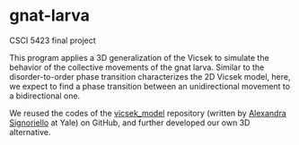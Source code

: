 # gnat-larva
CSCI 5423 final project

This program applies a 3D generalization of the Vicsek to simulate the behavior of the collective movements of the gnat larva. Similar to the disorder-to-order phase transition characterizes the 2D Vicsek model, here, we expect to find a phase transition between an unidirectional movement to a bidirectional one.

We reused the codes of the [vicsek_model](https://github.com/alsignoriello/vicsek_model) repository (written by [Alexandra Signoriello](https://cbb.yale.edu/people/alexandra-signoriello) at Yale) on GitHub, and further developed our own 3D alternative.



